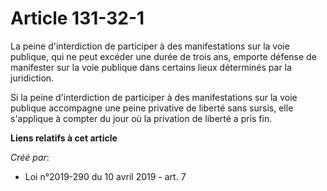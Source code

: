 # Article 131-32-1

La peine d'interdiction de participer à des manifestations sur la voie publique, qui ne peut excéder une durée de trois ans,
emporte défense de manifester sur la voie publique dans certains lieux déterminés par la juridiction.

Si la peine d'interdiction de participer à des manifestations sur la voie publique accompagne une peine privative de liberté
sans sursis, elle s'applique à compter du jour où la privation de liberté a pris fin.

**Liens relatifs à cet article**

_Créé par_:

  - Loi n°2019-290 du 10 avril 2019 - art. 7

